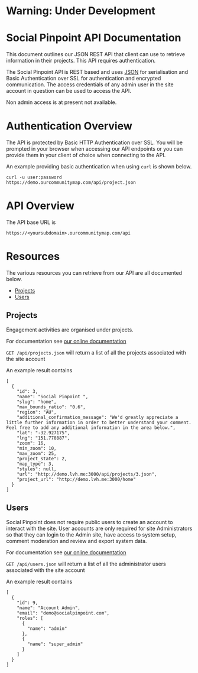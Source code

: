 # **Warning: Under Development**

# Social Pinpoint API Documentation
This document outlines our JSON REST API that client can use to retrieve information in their projects. This API
requires authentication.

The Social Pinpoint API is REST based and uses [JSON](http://www.json.org/) for serialisation and Basic Authentication
over SSL for authentication and encrypted communication. The access credentials of any admin user in the site account
in question can be used to access the API.

Non admin access is at present not available.


# Authentication Overview
The API is protected by Basic HTTP Authentication over SSL. You will be prompted in your browser when accessing our API
endpoints or you can provide them in your client of choice when connecting to the API.

An example providing basic authentication when using `curl` is shown below.

    curl -u user:password https://demo.ourcommunitymap.com/api/project.json

# API Overview
The API base URL is

    https://<yoursubdomain>.ourcommunitymap.com/api

# Resources
The various resources you can retrieve from our API are all documented below.

* [Projects](#projects)
* [Users](#Users)

## Projects
Engagement activities are organised under projects.

For documentation see [our online documentation](http://wiki.socialpinpoint.com/display/Public/Project+Setup+-+Projects)

`GET /api/projects.json` will return a list of all the projects associated with the site account

An example result contains

    [
      {
        "id": 3,
        "name": "Social Pinpoint ",
        "slug": "home",
        "max_bounds_ratio": "0.6",
        "region": "AU",
        "additional_confirmation_message": "We'd greatly appreciate a little further information in order to better understand your comment. Feel free to add any additional information in the area below.",
        "lat": "-32.927175",
        "lng": "151.770887",
        "zoom": 16,
        "min_zoom": 10,
        "max_zoom": 25,
        "project_state": 2,
        "map_type": 3,
        "styles": null,
        "url": "http://demo.lvh.me:3000/api/projects/3.json",
        "project_url": "http://demo.lvh.me:3000/home"
      }
    ]

## Users
Social Pinpoint does not require public users to create an account to interact with the site. User accounts are only
required for site Administrators so that they can login to the Admin site, have access to system setup, comment
moderation and review and export system data.

For documentation see [our online documentation](http://wiki.socialpinpoint.com/display/Public/Manage+Users)

`GET /api/users.json` will return a list of all the administrator users associated with the site account

An example result contains

    [
      {
        "id": 9,
        "name": "Account Admin",
        "email": "demo@socialpinpoint.com",
        "roles": [
          {
            "name": "admin"
          },
          {
            "name": "super_admin"
          }
        ]
      }
    ]
